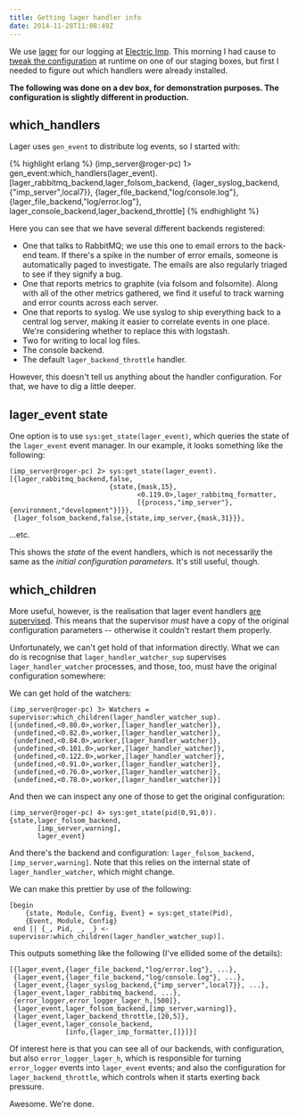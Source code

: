 ```yaml
---
title: Getting lager handler info
date: 2014-11-28T11:08:49Z
---
```


We use [lager](https://github.com/basho/lager) for our logging at [Electric Imp](http://www.electricimp.com).
This morning I had cause to [tweak the
configuration](http://blog.differentpla.net/blog/2014/05/10/adding-lager-handlers-at-runtime/)
at runtime on one of our staging boxes, but first I needed to figure out which
handlers were already installed.

**The following was done on a dev box, for demonstration purposes. The
configuration is slightly different in production.**

## which_handlers

Lager uses `gen_event` to distribute log events, so I started with:

{% highlight erlang %}
    (imp_server@roger-pc) 1> gen_event:which_handlers(lager_event).
    [lager_rabbitmq_backend,lager_folsom_backend,
     {lager_syslog_backend,{"imp_server",local7}},
     {lager_file_backend,"log/console.log"},
     {lager_file_backend,"log/error.log"},
     lager_console_backend,lager_backend_throttle]
{% endhighlight %}

Here you can see that we have several different backends registered:

 * One that talks to RabbitMQ; we use this one to email errors to the back-end
   team. If there's a spike in the number of error emails, someone is
   automatically paged to investigate. The emails are also regularly triaged to
   see if they signify a bug.
 * One that reports metrics to graphite (via folsom and folsomite).  Along with
   all of the other metrics gathered, we find it useful to track warning and
   error counts across each server.
 * One that reports to syslog. We use syslog to ship everything back to a
   central log server, making it easier to correlate events in one place. We're
   considering whether to replace this with logstash.
 * Two for writing to local log files.
 * The console backend.
 * The default `lager_backend_throttle` handler.

However, this doesn't tell us anything about the handler configuration. For
that, we have to dig a little deeper.

## lager_event state

One option is to use `sys:get_state(lager_event)`, which queries the state of
the `lager_event` event manager. In our example, it looks something like the
following:

    (imp_server@roger-pc) 2> sys:get_state(lager_event).
    [{lager_rabbitmq_backend,false,
                             {state,{mask,15},
                                    <0.119.0>,lager_rabbitmq_formatter,
                                    [{process,"imp_server"},{environment,"development"}]}},
     {lager_folsom_backend,false,{state,imp_server,{mask,31}}},

...etc.

This shows the *state* of the event handlers, which is not necessarily the same
as the *initial configuration parameters*. It's still useful, though.

## which_children

More useful, however, is the realisation that lager event handlers [are
supervised](http://blog.differentpla.net/blog/2014/11/07/erlang-sup-event/).
This means that the supervisor *must* have a copy of the original configuration
parameters -- otherwise it couldn't restart them properly.

Unfortunately, we can't get hold of that information directly. What we can do
is recognise that `lager_handler_watcher_sup` supervises
`lager_handler_watcher` processes, and those, too, must have the original
configuration somewhere:

We can get hold of the watchers:

    (imp_server@roger-pc) 3> Watchers = supervisor:which_children(lager_handler_watcher_sup).
    [{undefined,<0.80.0>,worker,[lager_handler_watcher]},
     {undefined,<0.82.0>,worker,[lager_handler_watcher]},
     {undefined,<0.84.0>,worker,[lager_handler_watcher]},
     {undefined,<0.101.0>,worker,[lager_handler_watcher]},
     {undefined,<0.122.0>,worker,[lager_handler_watcher]},
     {undefined,<0.91.0>,worker,[lager_handler_watcher]},
     {undefined,<0.76.0>,worker,[lager_handler_watcher]},
     {undefined,<0.78.0>,worker,[lager_handler_watcher]}]

And then we can inspect any one of those to get the original configuration:

    (imp_server@roger-pc) 4> sys:get_state(pid(0,91,0)).                       
    {state,lager_folsom_backend,
           [imp_server,warning],
           lager_event}

And there's the backend and configuration:
`lager_folsom_backend,[imp_server,warning]`. Note that this relies on the
internal state of `lager_handler_watcher`, which might change.

We can make this prettier by use of the following:

    [begin
        {state, Module, Config, Event} = sys:get_state(Pid),
        {Event, Module, Config}
     end || {_, Pid, _, _} <- supervisor:which_children(lager_handler_watcher_sup)].

This outputs something like the following (I've ellided some of the details):

    [{lager_event,{lager_file_backend,"log/error.log"}, ...},
     {lager_event,{lager_file_backend,"log/console.log"}, ...},
     {lager_event,{lager_syslog_backend,{"imp_server",local7}}, ...},
     {lager_event,lager_rabbitmq_backend, ...},
     {error_logger,error_logger_lager_h,[500]},
     {lager_event,lager_folsom_backend,[imp_server,warning]},
     {lager_event,lager_backend_throttle,[20,5]},
     {lager_event,lager_console_backend,
                  [info,{lager_imp_formatter,[]}]}]

Of interest here is that you can see all of our backends, with configuration,
but also `error_logger_lager_h`, which is responsible for turning
`error_logger` events into `lager_event` events; and also the configuration for
`lager_backend_throttle`, which controls when it starts exerting back pressure.

Awesome. We're done.

